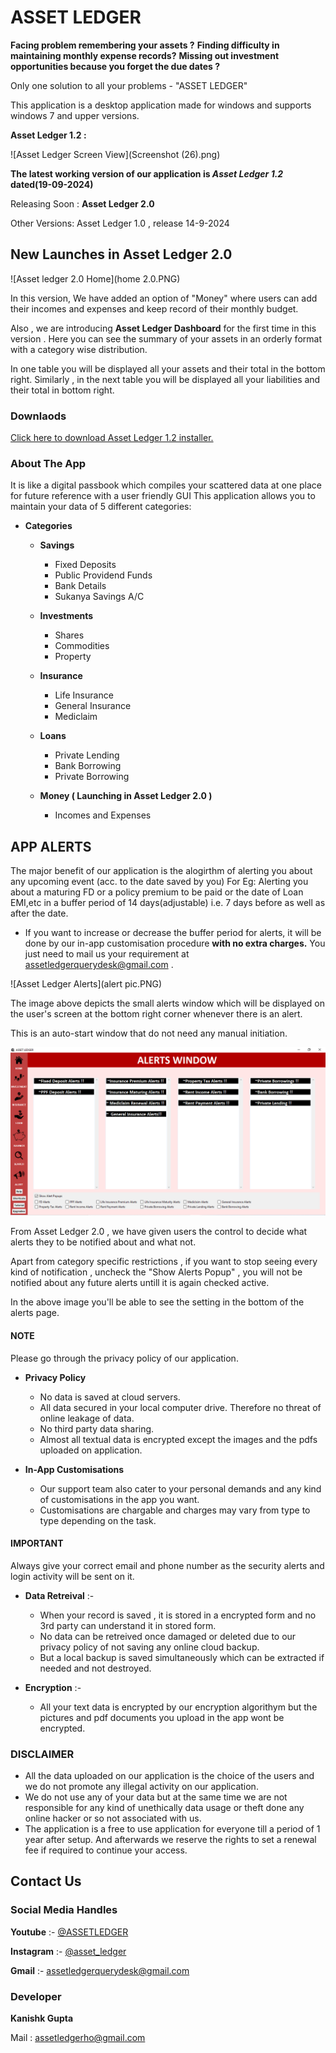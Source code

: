 <!-- Google tag (gtag.js) -->
<script async src="https://www.googletagmanager.com/gtag/js?id=G-RS09HLL3NX"></script>
<script>
  window.dataLayer = window.dataLayer || [];
  function gtag(){dataLayer.push(arguments);}
  gtag('js', new Date());

  gtag('config', 'G-RS09HLL3NX');
</script>

# **ASSET LEDGER**

**Facing problem remembering your assets ?**
**Finding difficulty in maintaining monthly expense records?**
**Missing out investment opportunities because you forget the due dates ?**

Only one solution to all your problems - "ASSET LEDGER"

This application is a desktop application made for windows and supports windows 7 and upper versions.

**Asset Ledger 1.2 :**

![Asset Ledger Screen View](Screenshot (26).png)

**The latest working version of our application is *Asset Ledger 1.2* dated(19-09-2024)**

Releasing Soon : **Asset Ledger 2.0**

Other Versions: Asset Ledger 1.0 , release 14-9-2024

## **New Launches in Asset Ledger 2.0**

![Asset ledger 2.0 Home](home 2.0.PNG)

In this version, We have added an option of "Money" where users can add their incomes and expenses and keep record of their monthly budget.

Also , we are introducing **Asset Ledger Dashboard** for the first time in this version . Here you can see the summary of your assets in an orderly format with a category wise distribution.

In one table you will be displayed all your assets and their total in the bottom right. Similarly , in the next table you will be displayed all your liabilities and their total in bottom right.


### Downlaods

[Click here to download Asset Ledger 1.2 installer.](https://assetledger.github.io/aboutus/downloads.html)


### **About The App**
It is like a digital passbook which compiles your scattered data at one place for future reference with a user friendly GUI
This application allows you to maintain your data of 5 different categories:


* **Categories**
  - **Savings**
    - Fixed Deposits
    - Public Providend Funds
    - Bank Details
    - Sukanya Savings A/C

  - **Investments**
    - Shares
    - Commodities
    - Property
      
  - **Insurance**
    - Life Insurance
    - General Insurance
    - Mediclaim
      
  - **Loans**
    - Private Lending
    - Bank Borrowing
    - Private Borrowing
      
  - **Money ( Launching in Asset Ledger 2.0 )**
    - Incomes and Expenses
          
## **APP ALERTS**

The major benefit of our application is the alogirthm of alerting you about any upcoming event (acc. to the date saved by you)
For Eg: Alerting you about a maturing FD or a policy premium to be paid or the date of Loan EMI,etc in a buffer period of 14 days(adjustable) i.e. 7 days before as well as after the date.

* If you want to increase or decrease the buffer period for alerts, it will be done by our in-app customisation procedure **with no extra charges.** You just need to mail us your requirement at assetledgerquerydesk@gmail.com .

![Asset Ledger Alerts](alert pic.PNG)

The image above depicts the small alerts window which will be displayed on the user's screen at the bottom right corner whenever there is an alert.

This is an auto-start window that do not need any manual initiation.

![Alerts Window](Capture.PNG)

From Asset Ledger 2.0 , we have given users the control to decide what alerts they to be notified about and what not.

Apart from category specific restrictions , if you want to stop seeing every kind of notification , uncheck the "Show Alerts Popup" , you will not be notified about any future alerts untill it is again checked active.

In the above image you'll be able to see the setting in the bottom of the alerts page.

 
#### **NOTE**
 Please go through the privacy policy of our application.
* **Privacy Policy**
  - No data is saved at cloud servers.
  - All data secured in your local computer drive. Therefore no threat of online leakage of data.
  - No third party data sharing.
  - Almost all textual data is encrypted except the images and the pdfs uploaded on application.
 
* **In-App Customisations**
  - Our support team also cater to your personal demands and any kind of customisations in the app you want.
  - Customisations are chargable and charges may vary from type to type depending on the task.

#### **IMPORTANT**
Always give your correct email and phone number as the security alerts and login activity will be sent on it.
* **Data Retreival** :-
  - When your record is saved , it is stored in a encrypted form and no 3rd party can understand it in stored form.
  - No data can be retreived once damaged or deleted due to our privacy policy of not saving any online cloud backup.
  - But a local backup is saved simultaneously which can be extracted if needed and not destroyed.

* **Encryption** :-
  - All your text data is encrypted by our encryption algorithym but the pictures and pdf documents you upload in the app wont be encrypted.

### **DISCLAIMER**
  - All the data uploaded on our application is the choice of the users and we do not promote any illegal activity on our application.
  - We do not use any of your data but at the same time we are not responsible for any kind of unethically data usage or theft done any online hacker or so not associated with us.
  - The application is a free to use application for everyone till a period of 1 year after setup. And afterwards we reserve the rights to set a renewal fee if required to continue your access.

## **Contact Us**
### **Social Media Handles**
 **Youtube** :- [@ASSETLEDGER](https://www.youtube.com/channel/UCQs_T-zgMnMY3a4AU0Ps9hw)

**Instagram** :- [@asset_ledger](https://www.instagram.com/asset_ledger?igsh=amhzOGw5MWJjaGcw)
 
 **Gmail** :- [assetledgerquerydesk@gmail.com](https://www.gmail.com)

### **Developer**
**Kanishk Gupta**

Mail : assetledgerho@gmail.com
